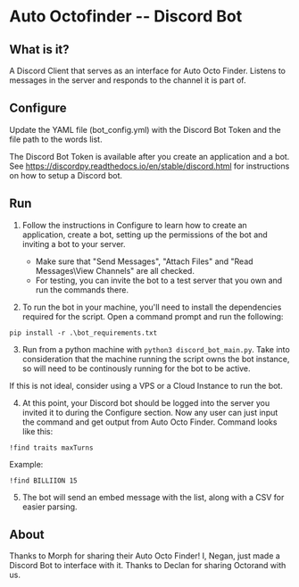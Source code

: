 # Auto Octofinder -- Discord Bot

## What is it?

A Discord Client that serves as an interface for Auto Octo Finder. Listens to messages in the server and responds to the channel it is part of.

## Configure

Update the YAML file (bot_config.yml) with the Discord Bot Token and the file path to the words list. 

The Discord Bot Token is available after you create an application and a bot. See https://discordpy.readthedocs.io/en/stable/discord.html for instructions on how to setup a Discord bot.

## Run

1. Follow the instructions in Configure to learn how to create an application, create a bot, setting up the permissions of the bot and inviting a bot to your server.
    * Make sure that "Send Messages", "Attach Files" and "Read Messages\View Channels" are all checked.
    * For testing, you can invite the bot to a test server that you own and run the commands there.

2. To run the bot in your machine, you'll need to install the dependencies required for the script. Open a command prompt and run the following:

`pip install -r .\bot_requirements.txt`

3. Run from a python machine with `python3 discord_bot_main.py`. Take into consideration that the machine running the script owns the bot instance, so will need to be continously running for the bot to be active. 

If this is not ideal, consider using a VPS or a Cloud Instance to run the bot.

4. At this point, your Discord bot should be logged into the server you invited it to during the Configure section. Now any user can just input the command and get output from Auto Octo Finder. Command looks like this:

`!find traits maxTurns`

Example:

`!find BILLIION 15`

5. The bot will send an embed message with the list, along with a CSV for easier parsing.

## About

Thanks to Morph for sharing their Auto Octo Finder! I, Negan, just made a Discord Bot to interface with it. Thanks to Declan for sharing Octorand with us.

